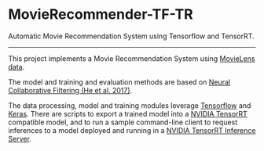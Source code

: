 # MovieRecommender-TF-TR

Automatic Movie Recommendation System using Tensorflow and TensorRT.

---
This project implements a Movie Recommendation System using
[MovieLens data](https://grouplens.org/datasets/movielens/).

The model and training and evaluation methods are based on 
[Neural Collaborative Filtering (He et al. 2017)](https://dl.acm.org/citation.cfm?id=3052569).

The data processing, model and training modules leverage [Tensorflow](https://www.tensorflow.org/)
and [Keras](https://keras.io/). There are scripts to export a trained model into a
[NVIDIA TensorRT](https://developer.nvidia.com/tensorrt)
compatible model, and to run a sample command-line client to request inferences to a model deployed and running in a
[NVIDIA TensorRT Inference Server](https://docs.nvidia.com/deeplearning/sdk/tensorrt-inference-server-guide/docs/).

